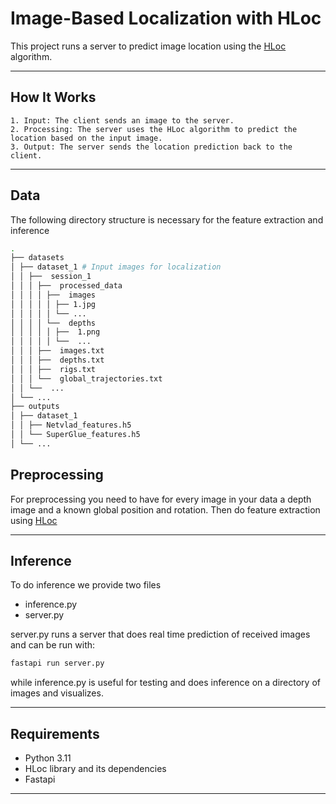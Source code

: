 # Image-Based Localization with HLoc

This project runs a server to predict image location using the [HLoc](https://github.com/cvg/Hierarchical-Localization) algorithm.

---

## How It Works

    1. Input: The client sends an image to the server.
    2. Processing: The server uses the HLoc algorithm to predict the location based on the input image.
    3. Output: The server sends the location prediction back to the client.

---

## Data

The following directory structure is necessary for the feature extraction and inference

```bash
.
├── datasets
│ ├── dataset_1 # Input images for localization
│ │ ├──  session_1
│ │ │ ├──  processed_data  
│ │ │ │ ├──  images    
│ │ │ │ │ ├── 1.jpg  
│ │ │ │ │ └── ...  
│ │ │ │ └──  depths  
│ │ │ │ │ ├──  1.png    
│ │ │ │ │ └──  ...  
│ │ │ ├──  images.txt  
│ │ │ ├──  depths.txt  
│ │ │ ├──  rigs.txt  
│ │ │ └──  global_trajectories.txt  
│ │ └──  ...  
│ └── ...  
├── outputs  
│ ├── dataset_1  
│ │ ├── Netvlad_features.h5  
│ │ └── SuperGlue_features.h5  
│ └── ...  
```
## Preprocessing

For preprocessing you need to have for every image in your data a depth image and a known global position and rotation. Then do feature extraction using [HLoc](https://github.com/cvg/Hierarchical-Localization) 

---

## Inference

To do inference we provide two files

- inference.py
- server.py

server.py runs a server that does real time prediction of received images and can be run with:
```bash
fastapi run server.py
```

while inference.py is useful for testing and does inference on a directory of images and visualizes.


---

## Requirements

- Python 3.11
- HLoc library and its dependencies
- Fastapi

---